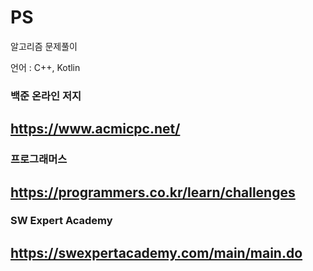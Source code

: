 # PS

알고리즘 문제풀이

언어 : C++, Kotlin

### 백준 온라인 저지 

## https://www.acmicpc.net/

### 프로그래머스

## https://programmers.co.kr/learn/challenges

### SW Expert Academy

## https://swexpertacademy.com/main/main.do
